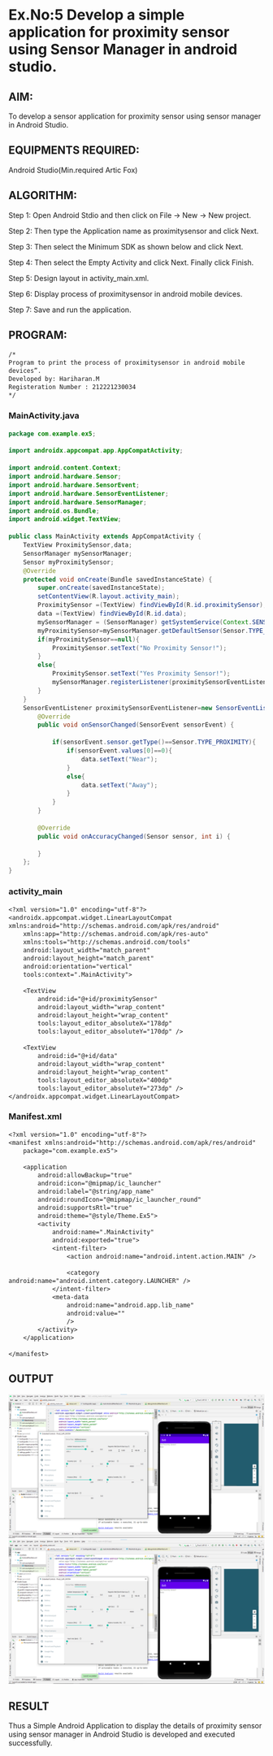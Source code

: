 # Ex.No:5 Develop a simple application for proximity sensor using Sensor Manager in android studio.


## AIM:

To develop a sensor application for proximity sensor using sensor manager in Android Studio.

## EQUIPMENTS REQUIRED:

Android Studio(Min.required Artic Fox)

## ALGORITHM:

Step 1: Open Android Stdio and then click on File -> New -> New project.

Step 2: Then type the Application name as proximitysensor and click Next. 

Step 3: Then select the Minimum SDK as shown below and click Next.

Step 4: Then select the Empty Activity and click Next. Finally click Finish.

Step 5: Design layout in activity_main.xml.

Step 6: Display process of proximitysensor in android mobile devices.

Step 7: Save and run the application.

## PROGRAM:
```
/*
Program to print the process of proximitysensor in android mobile devices”.
Developed by: Hariharan.M
Registeration Number : 212221230034
*/
```
### MainActivity.java
```java
package com.example.ex5;

import androidx.appcompat.app.AppCompatActivity;

import android.content.Context;
import android.hardware.Sensor;
import android.hardware.SensorEvent;
import android.hardware.SensorEventListener;
import android.hardware.SensorManager;
import android.os.Bundle;
import android.widget.TextView;

public class MainActivity extends AppCompatActivity {
    TextView ProximitySensor,data;
    SensorManager mySensorManager;
    Sensor myProximitySensor;
    @Override
    protected void onCreate(Bundle savedInstanceState) {
        super.onCreate(savedInstanceState);
        setContentView(R.layout.activity_main);
        ProximitySensor =(TextView) findViewById(R.id.proximitySensor);
        data =(TextView) findViewById(R.id.data);
        mySensorManager = (SensorManager) getSystemService(Context.SENSOR_SERVICE);
        myProximitySensor=mySensorManager.getDefaultSensor(Sensor.TYPE_PROXIMITY);
        if(myProximitySensor==null){
            ProximitySensor.setText("No Proximity Sensor!");
        }
        else{
            ProximitySensor.setText("Yes Proximity Sensor!");
            mySensorManager.registerListener(proximitySensorEventListener,myProximitySensor,SensorManager.SENSOR_DELAY_NORMAL);
        }
    }
    SensorEventListener proximitySensorEventListener=new SensorEventListener() {
        @Override
        public void onSensorChanged(SensorEvent sensorEvent) {

            if(sensorEvent.sensor.getType()==Sensor.TYPE_PROXIMITY){
                if(sensorEvent.values[0]==0){
                    data.setText("Near");
                }
                else{
                    data.setText("Away");
                }
            }
        }

        @Override
        public void onAccuracyChanged(Sensor sensor, int i) {

        }
    };
}
```
### activity_main
```
<?xml version="1.0" encoding="utf-8"?>
<androidx.appcompat.widget.LinearLayoutCompat xmlns:android="http://schemas.android.com/apk/res/android"
    xmlns:app="http://schemas.android.com/apk/res-auto"
    xmlns:tools="http://schemas.android.com/tools"
    android:layout_width="match_parent"
    android:layout_height="match_parent"
    android:orientation="vertical"
    tools:context=".MainActivity">

    <TextView
        android:id="@+id/proximitySensor"
        android:layout_width="wrap_content"
        android:layout_height="wrap_content"
        tools:layout_editor_absoluteX="178dp"
        tools:layout_editor_absoluteY="170dp" />

    <TextView
        android:id="@+id/data"
        android:layout_width="wrap_content"
        android:layout_height="wrap_content"
        tools:layout_editor_absoluteX="400dp"
        tools:layout_editor_absoluteY="273dp" />
</androidx.appcompat.widget.LinearLayoutCompat>
```
### Manifest.xml
```
<?xml version="1.0" encoding="utf-8"?>
<manifest xmlns:android="http://schemas.android.com/apk/res/android"
    package="com.example.ex5">

    <application
        android:allowBackup="true"
        android:icon="@mipmap/ic_launcher"
        android:label="@string/app_name"
        android:roundIcon="@mipmap/ic_launcher_round"
        android:supportsRtl="true"
        android:theme="@style/Theme.Ex5">
        <activity
            android:name=".MainActivity"
            android:exported="true">
            <intent-filter>
                <action android:name="android.intent.action.MAIN" />

                <category android:name="android.intent.category.LAUNCHER" />
            </intent-filter>
            <meta-data
                android:name="android.app.lib_name"
                android:value=""
                />
        </activity>
    </application>

</manifest>
```
## OUTPUT
![](51.png)
![](52.png)


## RESULT
Thus a Simple Android Application to display the details of proximity sensor using sensor manager in Android Studio is developed and executed successfully.
